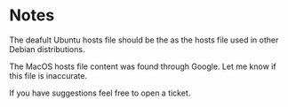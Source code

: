 # Notes

The deafult Ubuntu hosts file should be the as the hosts file used in other Debian distributions.

The MacOS hosts file content was found through Google. Let me know if this file is inaccurate.

If you have suggestions feel free to open a ticket.
